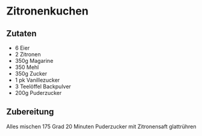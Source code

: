 # Zitronenkuchen

## Zutaten

- 6 Eier
- 2 Zitronen
- 350g Magarine
- 350 Mehl
- 350g Zucker
- 1 pk Vanillezucker
- 3 Teelöffel Backpulver
- 200g Puderzucker

## Zubereitung

Alles mischen
175 Grad 20 Minuten
Puderzucker mit Zitronensaft glattrühren
